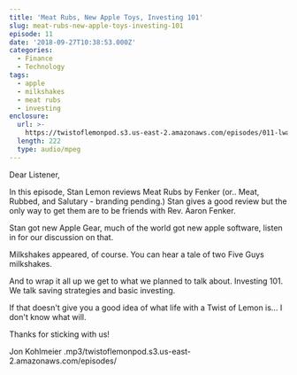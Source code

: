 ```yaml
---
title: 'Meat Rubs, New Apple Toys, Investing 101'
slug: meat-rubs-new-apple-toys-investing-101
episode: 11
date: '2018-09-27T10:38:53.000Z'
categories:
  - Finance
  - Technology
tags:
  - apple
  - milkshakes
  - meat rubs
  - investing
enclosure:
  url: >-
    https://twistoflemonpod.s3.us-east-2.amazonaws.com/episodes/011-lwatol-20180927.mp3 
  length: 222
  type: audio/mpeg
---
```


Dear Listener,

In this episode, Stan Lemon reviews Meat Rubs by Fenker (or.. Meat, Rubbed, and Salutary - branding pending.) Stan gives a good review but the only way to get them are to be friends with Rev. Aaron Fenker.

Stan got new Apple Gear, much of the world got new apple software, listen in for our discussion on that.

Milkshakes appeared, of course. You can hear a tale of two Five Guys milkshakes.

And to wrap it all up we get to what we planned to talk about. Investing 101. We talk saving strategies and basic investing.

If that doesn't give you a good idea of what life with a Twist of Lemon is... I don't know what will.

Thanks for sticking with us!

Jon Kohlmeier
.mp3/twistoflemonpod.s3.us-east-2.amazonaws.com/episodes/
